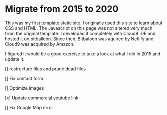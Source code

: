 # Migrate from 2015 to 2020

This was my first template static site. I originally used this site to learn about CSS and HTML. The Javascript on this page was not altered very much from the original template. I developed it completely with Cloud9 IDE and hosted it on bitballoon. Since then, Bitbaloon was aquired by Netlify and Cloud9 was acquired by Amazon. 

I figured it would be a good exercise to take a look at what I did in 2015 and update it. 

[] restructure files and prune dead files

[] Fix contact form

[] Optimize images

[x] Update commercial youtube link

[] Fix Google Map error 